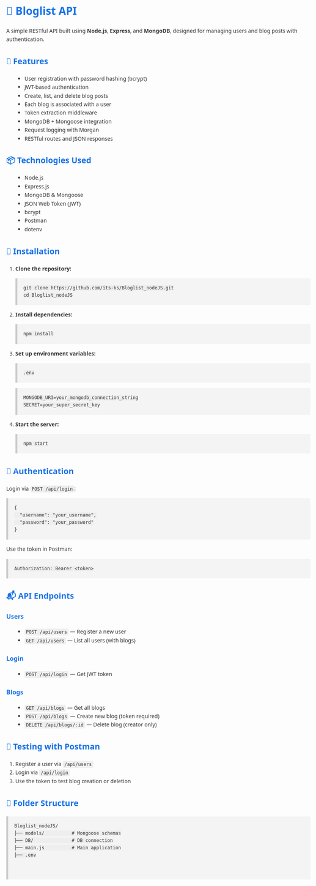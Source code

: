<!DOCTYPE html>
<html lang="en">
<head>
  <meta charset="UTF-8" />
  <meta name="viewport" content="width=device-width, initial-scale=1.0"/>
  <title>Bloglist NodeJS Project</title>
  <style>
    body {
      font-family: 'Segoe UI', Tahoma, Geneva, Verdana, sans-serif;
      line-height: 1.6;
      margin: 2rem;
      max-width: 800px;
      color: #333;
    }
    h1, h2, h3 {
      color: #1a73e8;
    }
    pre {
      background: #f4f4f4;
      padding: 1rem;
      border-left: 5px solid #ccc;
      overflow-x: auto;
    }
    code {
      background-color: #eee;
      padding: 2px 4px;
      border-radius: 4px;
    }
    ul {
      margin-left: 1.5rem;
    }
    a {
      color: #007acc;
      text-decoration: none;
    }
    a:hover {
      text-decoration: underline;
    }
  </style>
</head>
<body>

  <h1>📝 Bloglist API</h1>

  <p>A simple RESTful API built using <strong>Node.js</strong>, <strong>Express</strong>, and <strong>MongoDB</strong>, designed for managing users and blog posts with authentication.</p>

  <h2>🚀 Features</h2>
  <ul>
    <li>User registration with password hashing (bcrypt)</li>
    <li>JWT-based authentication</li>
    <li>Create, list, and delete blog posts</li>
    <li>Each blog is associated with a user</li>
    <li>Token extraction middleware</li>
    <li>MongoDB + Mongoose integration</li>
    <li>Request logging with Morgan</li>
    <li>RESTful routes and JSON responses</li>
  </ul>

  <h2>📦 Technologies Used</h2>
  <ul>
    <li>Node.js</li>
    <li>Express.js</li>
    <li>MongoDB & Mongoose</li>
    <li>JSON Web Token (JWT)</li>
    <li>bcrypt</li>
    <li>Postman</li>
    <li>dotenv</li>
  </ul>

  <h2>🔧 Installation</h2>
  <ol>
    <li><strong>Clone the repository:</strong>
      <pre><code>git clone https://github.com/its-ks/Bloglist_nodeJS.git
cd Bloglist_nodeJS</code></pre>
    </li>
    <li><strong>Install dependencies:</strong>
      <pre><code>npm install</code></pre>
    </li>
    <li><strong>Set up environment variables:</strong>
      <pre><code>.env</code></pre>
      <pre><code>MONGODB_URI=your_mongodb_connection_string
SECRET=your_super_secret_key</code></pre>
    </li>
    <li><strong>Start the server:</strong>
      <pre><code>npm start</code></pre>
    </li>
  </ol>

  <h2>🔐 Authentication</h2>
  <p>Login via <code>POST /api/login</code>:</p>
  <pre><code>{
  "username": "your_username",
  "password": "your_password"
}</code></pre>
  <p>Use the token in Postman:</p>
  <pre><code>Authorization: Bearer &lt;token&gt;</code></pre>

  <h2>📬 API Endpoints</h2>

  <h3>Users</h3>
  <ul>
    <li><code>POST /api/users</code> — Register a new user</li>
    <li><code>GET /api/users</code> — List all users (with blogs)</li>
  </ul>

  <h3>Login</h3>
  <ul>
    <li><code>POST /api/login</code> — Get JWT token</li>
  </ul>

  <h3>Blogs</h3>
  <ul>
    <li><code>GET /api/blogs</code> — Get all blogs</li>
    <li><code>POST /api/blogs</code> — Create new blog (token required)</li>
    <li><code>DELETE /api/blogs/:id</code> — Delete blog (creator only)</li>
  </ul>

  <h2>🧪 Testing with Postman</h2>
  <ol>
    <li>Register a user via <code>/api/users</code></li>
    <li>Login via <code>/api/login</code></li>
    <li>Use the token to test blog creation or deletion</li>
  </ol>

  <h2>📁 Folder Structure</h2>
  <pre><code>Bloglist_nodeJS/
├── models/          # Mongoose schemas
├── DB/              # DB connection
├── main.js          # Main application
├── .env
